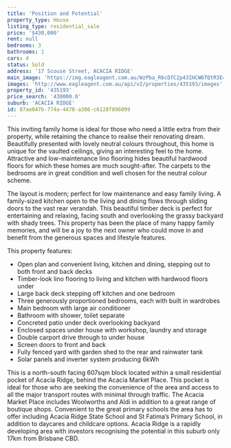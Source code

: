 ```yaml
---
title: 'Position and Potential'
property_type: House
listing_type: residential_sale
price: '$430,000'
rent: null
bedrooms: 3
bathrooms: 1
cars: 4
status: Sold
address: '17 Scouse Street, ACACIA RIDGE'
main_image: 'https://img.eagleagent.com.au/WzPba_R6cOfC2p43IHCW6TQtR3E=/1280x854/smart/https://s3-us-west-2.amazonaws.com/eagleagent-orig/images/6821569/126652282-image-M.jpg'
images: 'http://www.eagleagent.com.au/api/v2/properties/435193/images'
property_id: '435193'
price_search: '430000.0'
suburb: 'ACACIA RIDGE'
id: 87ae047b-774a-4478-a306-c6128f896099
---
```

This inviting family home is ideal for those who need a little extra from their property, while retaining the chance to realise their renovating dream. Beautifully presented with lovely neutral colours throughout, this home is unique for the vaulted ceilings, giving an interesting feel to the home. Attractive and low-maintenance lino flooring hides beautiful hardwood floors for which these homes are much sought-after. The carpets to the bedrooms are in great condition and well chosen for the neutral colour scheme.

The layout is modern; perfect for low maintenance and easy family living. A family-sized kitchen open to the living and dining flows through sliding doors to the vast rear verandah. This beautiful timber deck is perfect for entertaining and relaxing, facing south and overlooking the grassy backyard with shady trees. This property has been the place of many happy family memories, and will be a joy to the next owner who could move in and benefit from the generous spaces and lifestyle features.

This property features:

*  Open plan and convenient living, kitchen and dining, stepping out to both front and back decks
*  Timber-look lino flooring to living and kitchen with hardwood floors under
*  Large back deck stepping off kitchen and one bedroom
*  Three generously proportioned bedrooms, each with built in wardrobes
*  Main bedroom with large air conditioner
*  Bathroom with shower, toilet separate
*  Concreted patio under deck overlooking backyard
*  Enclosed spaces under house with workshop, laundry and storage
*  Double carport drive through to under house
*  Screen doors to front and back
*  Fully fenced yard with garden shed to the rear and rainwater tank
*  Solar panels and inverter system producing 6kWh

This is a north-south facing 607sqm block located within a small residential pocket of Acacia Ridge, behind the Acacia Market Place. This pocket is ideal for those who are seeking the convenience of the area and access to all the major transport routes with minimal through traffic. The Acacia Market Place includes Woolworths and Aldi in addition to a great range of boutique shops. Convenient to the great primary schools the area has to offer including Acacia Ridge State School and St Fatima’s Primary School, in addition to daycares and childcare options. Acacia Ridge is a rapidly developing area with investors recognising the potential in this suburb only 17km from Brisbane CBD.